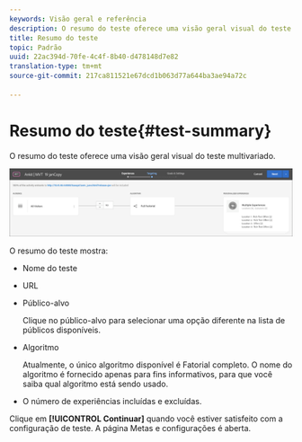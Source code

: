 ```yaml
---
keywords: Visão geral e referência
description: O resumo do teste oferece uma visão geral visual do teste multivariado.
title: Resumo do teste
topic: Padrão
uuid: 22ac394d-70fe-4c4f-8b40-d478148d7e82
translation-type: tm+mt
source-git-commit: 217ca811521e67dcd1b063d77a644ba3ae94a72c

---
```



# Resumo do teste{#test-summary}

O resumo do teste oferece uma visão geral visual do teste multivariado.

![Caixa de diálogo Testar resumo](/help/c-activities/c-multivariate-testing/t-create-multivariate-test/assets/summary2new.png)

O resumo do teste mostra:

* Nome do teste
* URL
* Público-alvo

   Clique no público-alvo para selecionar uma opção diferente na lista de públicos disponíveis.
* Algoritmo

   Atualmente, o único algoritmo disponível é Fatorial completo. O nome do algoritmo é fornecido apenas para fins informativos, para que você saiba qual algoritmo está sendo usado.
* O número de experiências incluídas e excluídas.

Clique em **[!UICONTROL Continuar]** quando você estiver satisfeito com a configuração de teste. A página Metas e configurações é aberta.
